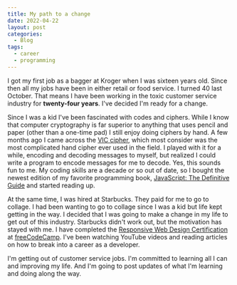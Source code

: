 ```yaml
---
title: My path to a change
date: 2022-04-22
layout: post
categories:
  - Blog
tags:
  - career
  - programming
---
```


I got my first job as a bagger at Kroger when I was sixteen years old. Since
then all my jobs have been in either retail or food service. I turned 40 last
October. That means I have been working in the toxic customer service industry for
**twenty-four years**. I've decided I'm ready for a change.

Since I was a kid I've been fascinated with codes and ciphers. While I know that
computer cryptography is far superior to anything that uses pencil and paper
(other than a one-time pad) I still enjoy doing ciphers by hand. A few months
ago I came across the [VIC cipher](https://en.wikipedia.org/wiki/VIC_cipher),
which most consider was the most complicated hand cipher ever used in the field.
I played with it for a while, encoding and decoding messages to myself, but
realized I could write a program to encode messages for me to decode. Yes, this
sounds fun to me. My coding skills are a decade or so out of date, so I bought
the newest edition of my favorite programming book, [JavaScript: The Definitive
Guide](https://amzn.to/36T9sle "Affiliate link") and started reading up.

At the same time, I was hired at Starbucks. They paid for me to go to collage.
I had been wanting to go to collage since I was a kid but life kept getting in
the way. I decided that I was going to make a change in my life to get out of
this industry. Starbucks didn't work out, but the motivation has stayed with me.
I have completed the [Responsive Web Design
Certification](https://www.freecodecamp.org/certification/joshsurber/responsive-web-design)
at [freeCodeCamp](http://freecodecamp.org). I've been watching YouTube videos
and reading articles on how to break into a career as a developer.

I'm getting out of customer service jobs. I'm committed to learning all I can
and improving my life. And I'm going to post updates of what I'm learning and
doing along the way.
